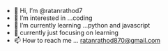 - 👋 Hi, I’m @ratanrathod7
- 👀 I’m interested in ...coding
- 🌱 I’m currently learning ...python and javascript
- 💞️ currently just focusing on learning
- 📫 How to reach me ... ratanrathod870@gmail.com

<!---
ratanrathod7/ratanrathod7 is a ✨ special ✨ repository because its `README.md` (this file) appears on your GitHub profile.
You can click the Preview link to take a look at your changes.
--->
